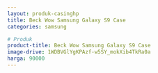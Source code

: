 ```yaml
---
layout: produk-casinghp
title: Beck Wow Samsung Galaxy S9 Case
categories: samsung

# Produk
product-title: Beck Wow Samsung Galaxy S9 Case
image-drive: 1WDBVGlYgKPAzf-w5SY_mokXib4TkRa0a
harga: 90000
---
```

